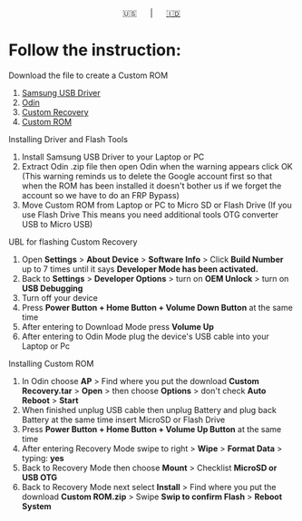<p align="center">🇺🇸<b></b>&nbsp;&nbsp;&nbsp;&nbsp;&nbsp;&nbsp;|&nbsp;&nbsp;&nbsp;&nbsp;&nbsp;&nbsp;<a href="https://github.com/cilegordev/Custom-ROM-SGJ2P/blob/main/README.md">🇮🇩</a></p>

# Follow the instruction:
Download the file to create a Custom ROM
1. [Samsung USB Driver](https://samsungusbdriver.com/category/download)
2. [Odin](https://odindownloader.com/category/download)
3. [Custom Recovery](https://github.com/cilegordev/Custom-ROM-SGJ2P/releases/tag/v6.0.1)
4. [Custom ROM](https://github.com/cilegordev/Custom-ROM-SGJ2P/releases/tag/v6.0.1)

Installing Driver and Flash Tools
1. Install Samsung USB Driver to your Laptop or PC
2. Extract Odin .zip file then open Odin when the warning appears click OK (This warning reminds us to delete the Google account first so that when the ROM has been installed it doesn't bother us if we forget the account so we have to do an FRP Bypass)
3. Move Custom ROM from Laptop or PC to Micro SD or Flash Drive (If you use Flash Drive This means you need additional tools OTG converter USB to Micro USB)

UBL for flashing Custom Recovery
1. Open **Settings** > **About Device** > **Software Info** > Click **Build Number** up to 7 times until it says **Developer Mode has been activated.**
2. Back to **Settings** > **Developer Options** > turn on **OEM Unlock** > turn on **USB Debugging**
3. Turn off your device
4. Press **Power Button + Home Button + Volume Down Button** at the same time
5. After entering to Download Mode press **Volume Up**
6. After entering to Odin Mode plug the device's USB cable into your Laptop or Pc

Installing Custom ROM
1. In Odin choose **AP** > Find where you put the download **Custom Recovery.tar** > **Open** > then choose **Options** > don't check **Auto Reboot** > **Start**
2. When finished unplug USB cable then unplug Battery and plug back Battery at the same time insert MicroSD or Flash Drive
3. Press **Power Button + Home Button + Volume Up Button** at the same time
4. After entering Recovery Mode swipe to right > **Wipe** > **Format Data** > typing: **yes**
5. Back to Recovery Mode then choose **Mount** > Checklist **MicroSD or USB OTG**
6. Back to Recovery Mode next select **Install** > Find where you put the download **Custom ROM.zip** > Swipe **Swip to confirm Flash** > **Reboot System**
